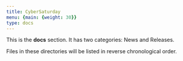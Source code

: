 ```yaml
---
title: CyberSaturday
menu: {main: {weight: 30}}
type: docs
---
```


This is the **docs** section. It has two categories: News and Releases.

Files in these directories will be listed in reverse chronological order.
